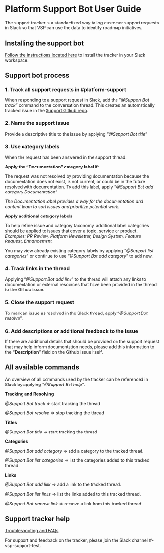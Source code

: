# Platform Support Bot User Guide

The support tracker is a standardized way to log customer support requests in Slack so that VSP can use the data to identify roadmap initiatives.

## Installing the support bot

[Follow the instructions located here](https://github.com/department-of-veterans-affairs/va.gov-support-slackbot) to install the tracker in your Slack workspace.

## Support bot process

### **1. Track all support requests in #platform-support**
When responding to a support request in Slack, add the “*@Support Bot track*” command to the conversation thread. This creates an automatically tracked issue in the [Support Github repo](https://github.com/department-of-veterans-affairs/vsp-support/issues).
###  **2. Name the support issue**
Provide a descriptive title to the issue by applying “*@Support Bot title*” 
### **3. Use category labels** 
When the request has been answered in the support thread:

**Apply the “Documentation” category label if:**

The request was not resolved by providing documentation because the documentation does not exist, is not current, or could be in the future resolved with documentation. To add this label, apply “*@Support Bot add category Documentation*”

*The Documentation label provides a way for the documentation and content team to sort issues and prioritize potential work.*

**Apply additional category labels**

To help refine issue and category taxonomy, additional label categories should be applied to issues that cover a topic, service or product. 
*Examples: PR Review, Platform Newsletter, Design System, Feature Request, Enhancement*

You may view already existing category labels by applying “*@Support list categories*” or continue to use “*@Support Bot add category*” to add new.

### **4. Track links in the thread**
Applying “*@Support Bot add link*” to the thread will attach any links to documentation or external resources that have been provided in the thread to the Github issue.

### 5. Close the support request
To mark an issue as resolved in the Slack thread, apply “*@Support Bot resolve*”.

### 6. Add descriptions or additional feedback to the issue 
If there are additional details that should be provided on the support request that may help inform documentation needs, please add this information to the “**Description**” field on the Github issue itself.

## All available commands

An overview of all commands used by the tracker can be referenced in Slack by applying “*@Support Bot help*”.

**Tracking and Resolving**

*@Support Bot track* => start tracking the thread

*@Support Bot resolve* => stop tracking the thread

**Titles**

*@Support Bot title* => start tracking the thread

**Categories**

*@Support Bot add category* => add a category to the tracked thread.

*@Support Bot list categories* => list the categories added to this tracked thread.

**Links**

*@Support Bot add link* => add a link to the tracked thread.

*@Support Bot list links* => list the links added to this tracked thread.

*@Support Bot remove link* => remove a link from this tracked thread.

## Support tracker help
[Troubleshooting and FAQs](https://github.com/department-of-veterans-affairs/va.gov-support-slackbot/blob/main/PLAYBOOK.md)

For support and feedback on the tracker, please join the Slack channel #-vsp-support-test.
